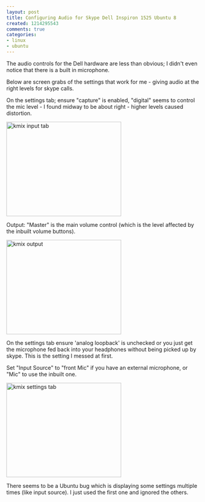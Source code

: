 ```yaml
---
layout: post
title: Configuring Audio for Skype Dell Inspiron 1525 Ubuntu 8
created: 1214295543
comments: true
categories:
- linux
- ubuntu
---
```

<p>
The audio controls for the Dell hardware are less than obvious; I didn't even notice that there is a built in microphone.
</p>
<p>
Below are screen grabs of the settings that work for me - giving audio at the right levels for skype calls.
</p>
<p>
On the settings tab; ensure &quot;capture&quot; is enabled, &quot;digital&quot; seems to control the mic level - I found midway to be about right - higher levels caused distortion. 
</p>
<!--break-->
<p>
<img src="/sites/default/files/u1/inuput_0.png" alt="kmix input tab" title="kmix input tab" width="300" height="247" />
</p>
<p>
Output: &quot;Master&quot; is the main volume control (which is the level affected by the inbuilt volume buttons).  
</p>
<p>
<img src="/sites/default/files/u1/output_0.png" alt="kmix output" title="Kmix output" width="300" height="247" />
</p>
<p>
On the settings tab ensure 'analog loopback' is unchecked or you just get the microphone fed back into your headphones without being picked up by skype. This is the setting I messed at first. 
</p>
<p>
Set &quot;Input Source&quot; to &quot;front Mic&quot; if you have an external microphone, or &quot;Mic&quot; to use the inbuilt one. 
</p>
<p>
<img src="/sites/default/files/u1/settings_0.png" alt="kmix settings tab" title="kmix settings tab" width="300" height="247" /> 
</p>
<p>
There seems to be a Ubuntu bug which is displaying some settings multiple times (like input source). I just used the first one and ignored the others. 
</p>

